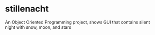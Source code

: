 # stillenacht
An Object Oriented Programming project, shows GUI that contains silent night with snow, moon, and stars  
